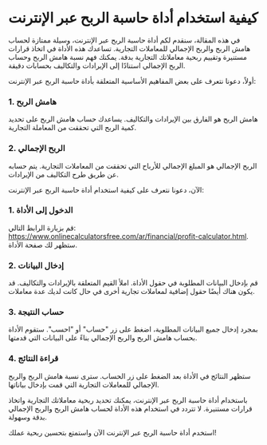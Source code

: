 كيفية استخدام أداة حاسبة الربح عبر الإنترنت
===========================================

في هذه المقالة، سنقدم لكم أداة حاسبة الربح عبر الإنترنت، وسيلة ممتازة لحساب هامش الربح والربح الإجمالي للمعاملات التجارية. تساعدك هذه الأداة في اتخاذ قرارات مستنيرة وتقييم ربحية معاملاتك التجارية بدقة. يمكنك فهم نسبة هامش الربح وحساب الربح الإجمالي استنادًا إلى الإيرادات والتكاليف بحسابات دقيقة.

أولاً، دعونا نتعرف على بعض المفاهيم الأساسية المتعلقة بأداة حاسبة الربح عبر الإنترنت:

### 1. هامش الربح

هامش الربح هو الفارق بين الإيرادات والتكاليف. يساعدك حساب هامش الربح على تحديد كمية الربح التي تحققت من المعاملة التجارية.

### 2. الربح الإجمالي

الربح الإجمالي هو المبلغ الإجمالي للأرباح التي تحققت من المعاملات التجارية. يتم حسابه عن طريق طرح التكاليف من الإيرادات.

الآن، دعونا نتعرف على كيفية استخدام أداة حاسبة الربح عبر الإنترنت:

### 1. الدخول إلى الأداة

قم بزيارة الرابط التالي: <https://www.onlinecalculatorsfree.com/ar/financial/profit-calculator.html>. ستظهر لك صفحة الأداة.

### 2. إدخال البيانات

قم بإدخال البيانات المطلوبة في حقول الأداة. املأ القيم المتعلقة بالإيرادات والتكاليف. قد يكون هناك أيضًا حقول إضافية لمعاملات تجارية أخرى في حال كانت لديك عدة معاملات.

### 3. حساب النتيجة

بمجرد إدخال جميع البيانات المطلوبة، اضغط على زر "حساب" أو "احسب". ستقوم الأداة بحساب هامش الربح والربح الإجمالي بناءً على البيانات التي قدمتها.

### 4. قراءة النتائج

ستظهر النتائج في الأداة بعد الضغط على زر الحساب. سترى نسبة هامش الربح والربح الإجمالي للمعاملات التجارية التي قمت بإدخال بياناتها.

باستخدام أداة حاسبة الربح عبر الإنترنت، يمكنك تحديد ربحية معاملاتك التجارية واتخاذ قرارات مستنيرة. لا تتردد في استخدام هذه الأداة لحساب هامش الربح والربح الإجمالي بدقة وسهولة.

استخدم أداة حاسبة الربح عبر الإنترنت الآن واستمتع بتحسين ربحية عملك!
